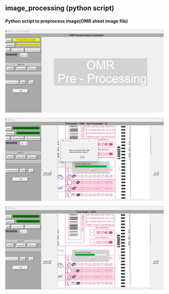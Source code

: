 ## image_processing (python script)
#### Python script to preprocess image(OMR sheet image file) 
![alt text](Screenshot3.png)

![alt text](Screenshot2.png)

![alt text](Screenshot1.png)
